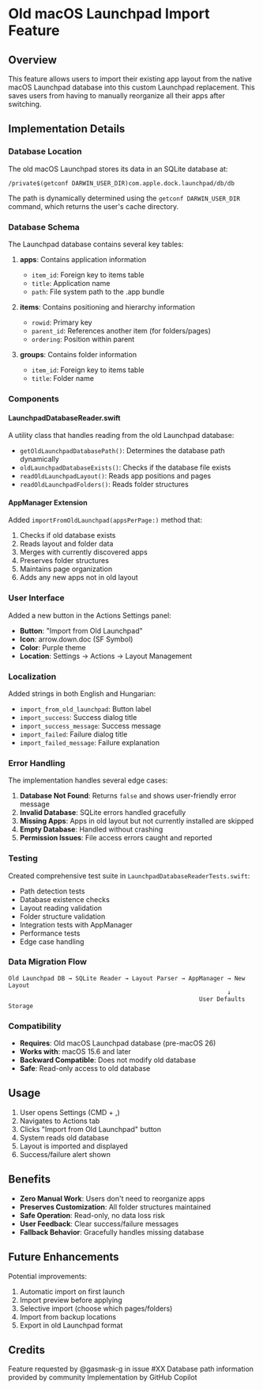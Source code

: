 # Old macOS Launchpad Import Feature

## Overview

This feature allows users to import their existing app layout from the native macOS Launchpad database into this custom Launchpad replacement. This saves users from having to manually reorganize all their apps after switching.

## Implementation Details

### Database Location

The old macOS Launchpad stores its data in an SQLite database at:
```
/private$(getconf DARWIN_USER_DIR)com.apple.dock.launchpad/db/db
```

The path is dynamically determined using the `getconf DARWIN_USER_DIR` command, which returns the user's cache directory.

### Database Schema

The Launchpad database contains several key tables:

1. **apps**: Contains application information
   - `item_id`: Foreign key to items table
   - `title`: Application name
   - `path`: File system path to the .app bundle

2. **items**: Contains positioning and hierarchy information
   - `rowid`: Primary key
   - `parent_id`: References another item (for folders/pages)
   - `ordering`: Position within parent

3. **groups**: Contains folder information
   - `item_id`: Foreign key to items table
   - `title`: Folder name

### Components

#### LaunchpadDatabaseReader.swift

A utility class that handles reading from the old Launchpad database:

- `getOldLaunchpadDatabasePath()`: Determines the database path dynamically
- `oldLaunchpadDatabaseExists()`: Checks if the database file exists
- `readOldLaunchpadLayout()`: Reads app positions and pages
- `readOldLaunchpadFolders()`: Reads folder structures

#### AppManager Extension

Added `importFromOldLaunchpad(appsPerPage:)` method that:

1. Checks if old database exists
2. Reads layout and folder data
3. Merges with currently discovered apps
4. Preserves folder structures
5. Maintains page organization
6. Adds any new apps not in old layout

### User Interface

Added a new button in the Actions Settings panel:

- **Button**: "Import from Old Launchpad"
- **Icon**: arrow.down.doc (SF Symbol)
- **Color**: Purple theme
- **Location**: Settings → Actions → Layout Management

### Localization

Added strings in both English and Hungarian:

- `import_from_old_launchpad`: Button label
- `import_success`: Success dialog title
- `import_success_message`: Success message
- `import_failed`: Failure dialog title
- `import_failed_message`: Failure explanation

### Error Handling

The implementation handles several edge cases:

1. **Database Not Found**: Returns `false` and shows user-friendly error message
2. **Invalid Database**: SQLite errors handled gracefully
3. **Missing Apps**: Apps in old layout but not currently installed are skipped
4. **Empty Database**: Handled without crashing
5. **Permission Issues**: File access errors caught and reported

### Testing

Created comprehensive test suite in `LaunchpadDatabaseReaderTests.swift`:

- Path detection tests
- Database existence checks
- Layout reading validation
- Folder structure validation
- Integration tests with AppManager
- Performance tests
- Edge case handling

### Data Migration Flow

```
Old Launchpad DB → SQLite Reader → Layout Parser → AppManager → New Layout
                                                              ↓
                                                      User Defaults Storage
```

### Compatibility

- **Requires**: Old macOS Launchpad database (pre-macOS 26)
- **Works with**: macOS 15.6 and later
- **Backward Compatible**: Does not modify old database
- **Safe**: Read-only access to old database

## Usage

1. User opens Settings (CMD + ,)
2. Navigates to Actions tab
3. Clicks "Import from Old Launchpad" button
4. System reads old database
5. Layout is imported and displayed
6. Success/failure alert shown

## Benefits

- **Zero Manual Work**: Users don't need to reorganize apps
- **Preserves Customization**: All folder structures maintained
- **Safe Operation**: Read-only, no data loss risk
- **User Feedback**: Clear success/failure messages
- **Fallback Behavior**: Gracefully handles missing database

## Future Enhancements

Potential improvements:

1. Automatic import on first launch
2. Import preview before applying
3. Selective import (choose which pages/folders)
4. Import from backup locations
5. Export in old Launchpad format

## Credits

Feature requested by @gasmask-g in issue #XX
Database path information provided by community
Implementation by GitHub Copilot
